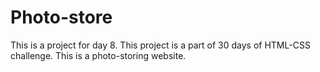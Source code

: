 # Photo-store
This is a project for day 8. This project is a part of 30 days of HTML-CSS challenge. This is a photo-storing website.
